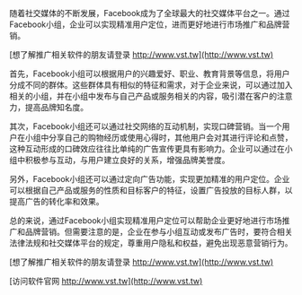 随着社交媒体的不断发展，Facebook成为了全球最大的社交媒体平台之一。通过Facebook小组，企业可以实现精准用户定位，进而更好地进行市场推广和品牌营销。

[想了解推广相关软件的朋友请登录 http://www.vst.tw](http://www.vst.tw)

首先，Facebook小组可以根据用户的兴趣爱好、职业、教育背景等信息，将用户分成不同的群体。这些群体具有相似的特征和需求，对于企业来说，可以通过加入相关的小组，并在小组中发布与自己产品或服务相关的内容，吸引潜在客户的注意力，提高品牌知名度。

其次，Facebook小组还可以通过社交网络的互动机制，实现口碑营销。当一个用户在小组中分享自己的购物经历或使用心得时，其他用户会对其进行评论和点赞，这种互动形成的口碑效应往往比单纯的广告宣传更具有影响力。企业可以通过在小组中积极参与互动，与用户建立良好的关系，增强品牌美誉度。

另外，Facebook小组还可以通过定向广告功能，实现更加精准的用户定位。企业可以根据自己产品或服务的性质和目标客户的特征，设置广告投放的目标人群，以提高广告的转化率和效果。

总的来说，通过Facebook小组实现精准用户定位可以帮助企业更好地进行市场推广和品牌营销。但需要注意的是，企业在参与小组互动或发布广告时，要符合相关法律法规和社交媒体平台的规定，尊重用户隐私和权益，避免出现恶意营销行为。

[想了解推广相关软件的朋友请登录 http://www.vst.tw](http://www.vst.tw)


[访问软件官网 http://www.vst.tw](http://www.vst.tw)
